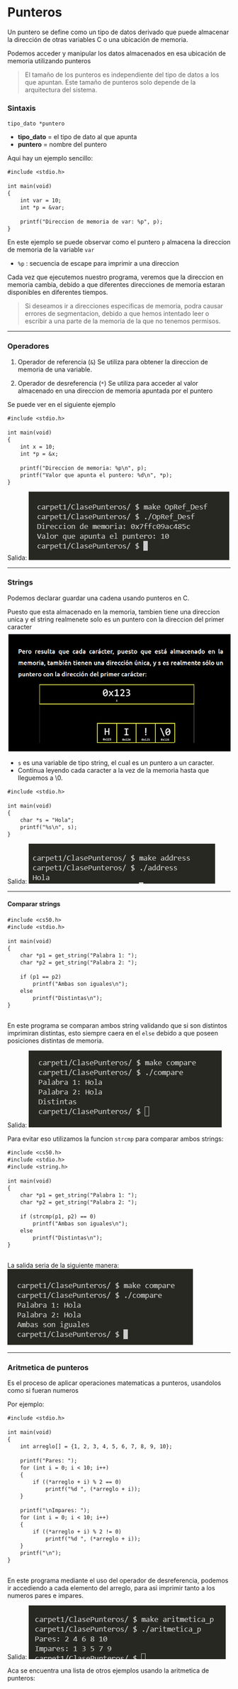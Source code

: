 # Punteros

Un puntero se define como un tipo de datos derivado que puede almacenar la dirección de otras variables C o una ubicación de memoria. 

Podemos acceder y manipular los datos almacenados en esa ubicación de memoria utilizando punteros


> El tamaño de los punteros es independiente del tipo de datos a los que apuntan. Este tamaño de punteros solo depende de la arquitectura del sistema.

### Sintaxis
```[c]
tipo_dato *puntero
```
- **tipo_dato** = el tipo de dato al que apunta
- **puntero** = nombre del puntero

Aqui hay un ejemplo sencillo:
```[c]
#include <stdio.h>

int main(void)
{
    int var = 10;
    int *p = &var;

    printf("Direccion de memoria de var: %p", p);
}
```
En este ejemplo se puede observar como el puntero `p` almacena la direccion de memoria de la variable `var`
- `%p` : secuencia de escape para imprimir a una direccion

Cada vez que ejecutemos nuestro programa, veremos que la direccion en memoria cambia, debido a que diferentes direcciones de memoria estaran disponibles en diferentes tiempos.

> Si deseamos ir a direcciones especificas de memoria, podra causar errores de segmentacion, debido a que hemos intentado leer o escribir a una parte de la memoria de la que no tenemos permisos.
***
### Operadores

1) Operador de referencia (`&`)
Se utiliza para obtener la direccion de memoria de una variable.

2) Operador de desreferencia (`*`)
Se utiliza para acceder al valor almacenado en una direccion de memoria apuntada por el puntero

Se puede ver en el siguiente ejemplo
```[c]
#include <stdio.h>

int main(void)
{
    int x = 10;
    int *p = &x;

    printf("Direccion de memoria: %p\n", p);
    printf("Valor que apunta el puntero: %d\n", *p);
}
```
Salida:
![df4e4671d8571de3e20e66d31a7e30d7.png](../_resources/df4e4671d8571de3e20e66d31a7e30d7.png)

***
### Strings

Podemos declarar guardar una cadena usando punteros en C.

Puesto que esta almacenado en la memoria, tambien tiene una direccion unica y el string realmenete solo es un puntero con la direccion del primer caracter
![f9acc9990558ecc298fb7f90b8dddaf9.png](../_resources/f9acc9990558ecc298fb7f90b8dddaf9.png)

- `s` es una variable de tipo string, el cual es un puntero a un caracter.
- Continua leyendo cada caracter a la vez de la memoria hasta que lleguemos a \0.

```[c]
#include <stdio.h>

int main(void)
{
    char *s = "Hola";
    printf("%s\n", s);
}

```
Salida:
![46000b9b11b4c8624cdb90cbd948b024.png](../_resources/46000b9b11b4c8624cdb90cbd948b024.png)
***
#### Comparar strings
```[c]
#include <cs50.h>
#include <stdio.h>

int main(void)
{
    char *p1 = get_string("Palabra 1: ");
    char *p2 = get_string("Palabra 2: ");

    if (p1 == p2)
        printf("Ambas son iguales\n");
    else
        printf("Distintas\n");
}


```
En este programa se comparan ambos string validando que si son distintos imprimiran distintas, esto siempre caera en el `else` debido a que poseen posiciones distintas de memoria.

Salida:
![f10048be1dbc29c61a98e2b69a70ef2e.png](../_resources/f10048be1dbc29c61a98e2b69a70ef2e.png)

Para evitar eso utilizamos la funcion `strcmp` para comparar ambos strings:

```[c]
#include <cs50.h>
#include <stdio.h>
#include <string.h>

int main(void)
{
    char *p1 = get_string("Palabra 1: ");
    char *p2 = get_string("Palabra 2: ");

    if (strcmp(p1, p2) == 0)
        printf("Ambas son iguales\n");
    else
        printf("Distintas\n");
}


```

La salida seria de la siguiente manera:
![81dff9e696f2c64261036c11225681c7.png](../_resources/81dff9e696f2c64261036c11225681c7.png)

***
### Aritmetica de punteros
Es el proceso de aplicar operaciones matematicas a punteros, usandolos como si fueran numeros

Por ejemplo:
```[c]
#include <stdio.h>

int main(void)
{
    int arreglo[] = {1, 2, 3, 4, 5, 6, 7, 8, 9, 10};

    printf("Pares: ");
    for (int i = 0; i < 10; i++)
    {
        if ((*arreglo + i) % 2 == 0)
            printf("%d ", (*arreglo + i));
    }

    printf("\nImpares: ");
    for (int i = 0; i < 10; i++)
    {
        if ((*arreglo + i) % 2 != 0)
            printf("%d ", (*arreglo + i));
    }
    printf("\n");
}


```
En este programa mediante el uso del operador de desreferencia, podemos ir accediendo a cada elemento del arreglo, para asi imprimir tanto a los numeros pares e impares.

Salida:
![f35873da75c719fec8b6cd57c8c0719f.png](../_resources/f35873da75c719fec8b6cd57c8c0719f.png)

Aca se encuentra una lista de otros ejemplos usando la aritmetica de punteros:

